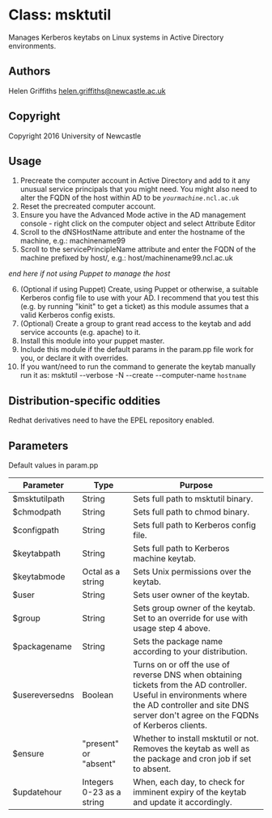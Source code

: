 # Class: msktutil

Manages Kerberos keytabs on Linux systems in Active Directory environments.

## Authors

Helen Griffiths <helen.griffiths@newcastle.ac.uk>

## Copyright

Copyright 2016 University of Newcastle

## Usage

1. Precreate the computer account in Active Directory and add to it any unusual service principals that you might need.  You might also need to alter the FQDN of the host within AD to be *```yourmachine```*```.ncl.ac.uk```
2. Reset the precreated computer account.
3. Ensure you have the Advanced Mode active in the AD management console - right click on the computer object and select Attribute Editor
4. Scroll to the dNSHostName attribute and enter the hostname of the machine, e.g.: machinename99
5. Scroll to the servicePrincipleName attribute and enter the FQDN of the machine prefixed by host/, e.g.: host/machinename99.ncl.ac.uk

*end here if not using Puppet to manage the host*

6. (Optional if using Puppet) Create, using Puppet or otherwise, a suitable Kerberos config file to use with your AD.  I recommend that you test this (e.g. by running "kinit" to get a ticket) as this module assumes that a valid Kerberos config exists.
7. (Optional) Create a group to grant read access to the keytab and add service accounts (e.g. apache) to it.
8. Install this module into your puppet master.
9. Include this module if the default params in the param.pp file work for you, or declare it with overrides.
10. If you want/need to run the command to generate the keytab manually run it as: msktutil --verbose -N --create --computer-name `hostname`

## Distribution-specific oddities

Redhat derivatives need to have the EPEL repository enabled.

## Parameters

Default values in param.pp

| Parameter      | Type                      | Purpose                                                                                                                                                                                                |
|----------------|---------------------------|--------------------------------------------------------------------------------------------------------------------------------------------------------------------------------------------------------|
| $msktutilpath  | String                    | Sets full path to msktutil binary.                                                                                                                                                                     |
| $chmodpath     | String                    | Sets full path to chmod binary.                                                                                                                                                                        |
| $configpath    | String                    | Sets full path to Kerberos config file.                                                                                                                                                                |
| $keytabpath    | String                    | Sets full path to Kerberos machine keytab.                                                                                                                                                             |
| $keytabmode    | Octal as a string         | Sets Unix permissions over the keytab.                                                                                                                                                                 |
| $user          | String                    | Sets user owner of the keytab.                                                                                                                                                                         |
| $group         | String                    | Sets group owner of the keytab. Set to an override for use with usage step 4 above.                                                                                                                    |
| $packagename   | String                    | Sets the package name according to your distribution.                                                                                                                                                  |
| $usereversedns | Boolean                   | Turns on or off the use of reverse DNS when obtaining tickets from the AD controller. Useful in environments where the AD controller and site DNS server don't agree on the FQDNs of Kerberos clients. |
| $ensure        | "present" or "absent"     | Whether to install msktutil or not.  Removes the keytab as well as the package and cron job if set to absent.                                                                                          |
| $updatehour    | Integers 0-23 as a string | When, each day, to check for imminent expiry of the keytab and update it accordingly.                                                                                                                  |
